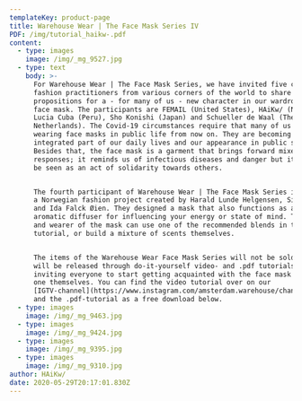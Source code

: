 ```yaml
---
templateKey: product-page
title: Warehouse Wear | The Face Mask Series IV
PDF: /img/tutorial_haikw-.pdf
content:
  - type: images
    image: /img/_mg_9527.jpg
  - type: text
    body: >-
      For Warehouse Wear | The Face Mask Series, we have invited five critical
      fashion practitioners from various corners of the world to share their
      propositions for a - for many of us - new character in our wardrobes: the
      face mask. The participants are FEMAIL (United States), HAiKw/ (Norway),
      Lucia Cuba (Peru), Sho Konishi (Japan) and Schueller de Waal (The
      Netherlands). The Covid-19 circumstances require that many of us start
      wearing face masks in public life from now on. They are becoming an
      integrated part of our daily lives and our appearance in public space.
      Besides that, the face mask is a garment that brings forward mixed
      responses; it reminds us of infectious diseases and danger but it can also
      be seen as an act of solidarity towards others.


      The fourth participant of Warehouse Wear | The Face Mask Series is HAiKw/,
      a Norwegian fashion project created by Harald Lunde Helgensen, Siv Støldal
      and Ida Falck Øien. They designed a mask that also functions as an
      aromatic diffuser for influencing your energy or state of mind. The maker
      and wearer of the mask can use one of the recommended blends in the
      tutorial, or build a mixture of scents themselves.


      The items of the Warehouse Wear Face Mask Series will not be sold, but
      will be released through do-it-yourself video- and .pdf tutorials -
      inviting everyone to start getting acquainted with the face mask and make
      one themselves. You can find the video tutorial over on our
      [IGTV-channel](https://www.instagram.com/amsterdam.warehouse/channel/),
      and the .pdf-tutorial as a free download below.
  - type: images
    image: /img/_mg_9463.jpg
  - type: images
    image: /img/_mg_9424.jpg
  - type: images
    image: /img/_mg_9395.jpg
  - type: images
    image: /img/_mg_9310.jpg
author: HAiKw/
date: 2020-05-29T20:17:01.830Z
---
```

